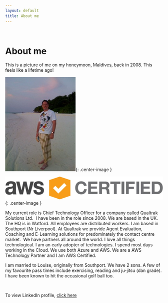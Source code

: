 ```yaml
---
layout: default
title: About me
---		
```


&nbsp;
# About me 

This is a picture of me on my honeymoon, Maldives, back in 2008.  This feels like a lifetime ago!

![Photo - Honeymoon](assets/Photo-Honeymoon-225x300.jpg "Photo - Honeymoon"){: .center-image }

![aws cert](images/aws/AWS_Certified_Logo_1176x600_Color.jpg){: .center-image }

My current role is Chief Technology Officer for a company called Qualtrak Solutions Ltd.  I have been in the role since 2008.  We are based in the UK.  The HQ is in Watford. All employees are distributed workers.  I am based in Southport (Nr Liverpool).  At Qualtrak we provide Agent Evaluation, Coaching and E-Learning solutions for predominately the contact centre market.  We have partners all around the world. I love all things technological. I am an early adopter of technologies. I spend most days working in the Cloud. We use both Azure and AWS.  We are a AWS Technology Partner and I am AWS Certified.

I am married to Louise, originally from Southport.  We have 2 sons. A few of my favourite pass times include exercising, reading and ju-jitsu (dan grade). I have been known to hit the occasional golf ball too.

&nbsp;

To view LinkedIn profile, <a href="http://lnkd.in/d27sjRX" target="_blank">click here</a>